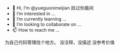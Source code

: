 - 👋 Hi, I’m @yueguonimeijian 跃过你眉间
- 👀 I’m interested in ...
- 🌱 I’m currently learning ...
- 💞️ I’m looking to collaborate on ...
- 📫 How to reach me ...

<!---
yueguonimeijian/yueguonimeijian is a ✨ special ✨ repository because its `README.md` (this file) appears on your GitHub profile.
You can click the Preview link to take a look at your changes.
--->
为自己代码管理找个地方。
没注释，没描述
没参考价值
